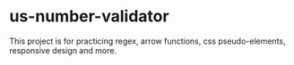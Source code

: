 # us-number-validator
This project is for practicing regex, arrow functions, css pseudo-elements, responsive design and more.
